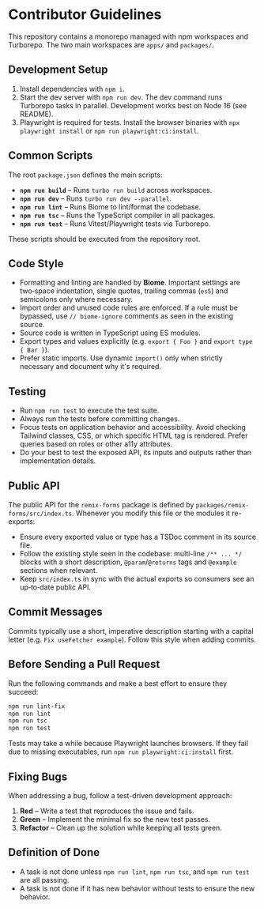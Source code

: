 # Contributor Guidelines

This repository contains a monorepo managed with npm workspaces and Turborepo. The two main workspaces are
`apps/` and `packages/`.

## Development Setup
1. Install dependencies with `npm i`.
2. Start the dev server with `npm run dev`. The dev command runs Turborepo
   tasks in parallel. Development works best on Node 16 (see README).
3. Playwright is required for tests. Install the browser binaries with
   `npx playwright install` or `npm run playwright:ci:install`.

## Common Scripts
The root `package.json` defines the main scripts:
- **`npm run build`** – Runs `turbo run build` across workspaces.
- **`npm run dev`** – Runs `turbo run dev --parallel`.
- **`npm run lint`** – Runs Biome to lint/format the codebase.
- **`npm run tsc`** – Runs the TypeScript compiler in all packages.
- **`npm run test`** – Runs Vitest/Playwright tests via Turborepo.

These scripts should be executed from the repository root.

## Code Style
- Formatting and linting are handled by **Biome**. Important settings are
  two‑space indentation, single quotes, trailing commas (`es5`) and
  semicolons only where necessary.
- Import order and unused code rules are enforced. If a rule must be
  bypassed, use `// biome-ignore` comments as seen in the existing source.
- Source code is written in TypeScript using ES modules.
- Export types and values explicitly (e.g. `export { Foo }` and
  `export type { Bar }`).
- Prefer static imports. Use dynamic `import()` only when strictly necessary
  and document why it's required.

## Testing
- Run `npm run test` to execute the test suite.
- Always run the tests before committing changes.
- Focus tests on application behavior and accessibility. Avoid checking Tailwind classes, CSS, or which specific HTML tag is rendered. Prefer queries based on roles or other a11y attributes.
- Do your best to test the exposed API, its inputs and outputs rather than implementation details.

## Public API
The public API for the `remix-forms` package is defined by
`packages/remix-forms/src/index.ts`. Whenever you modify this file or the
modules it re-exports:

- Ensure every exported value or type has a TSDoc comment in its source file.
- Follow the existing style seen in the codebase: multi-line `/** ... */`
  blocks with a short description, `@param`/`@returns` tags and `@example`
  sections when relevant.
- Keep `src/index.ts` in sync with the actual exports so consumers see an
  up‑to‑date public API.

## Commit Messages
Commits typically use a short, imperative description starting with a
capital letter (e.g. `Fix useFetcher example`). Follow this style when
adding commits.

## Before Sending a Pull Request
Run the following commands and make a best effort to ensure they succeed:

```bash
npm run lint-fix
npm run lint
npm run tsc
npm run test
```

Tests may take a while because Playwright launches browsers. If they fail
due to missing executables, run `npm run playwright:ci:install` first.

## Fixing Bugs
When addressing a bug, follow a test-driven development approach:
1. **Red** – Write a test that reproduces the issue and fails.
2. **Green** – Implement the minimal fix so the new test passes.
3. **Refactor** – Clean up the solution while keeping all tests green.

## Definition of Done

- A task is not done unless `npm run lint`, `npm run tsc`, and `npm run test` are all passing.
- A task is not done if it has new behavior without tests to ensure the new behavior.
